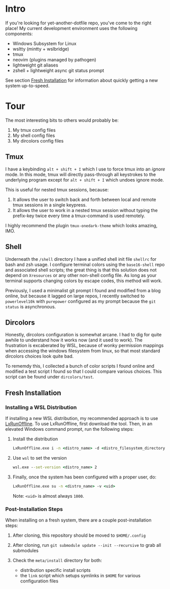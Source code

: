# Intro

If you're looking for yet-another-dotfile repo, you've come to the right place!
My current development environment uses the following components:

- Windows Subsystem for Linux
- wsltty (mintty + wslbridge)
- tmux
- neovim (plugins managed by pathogen)
- lightweight git aliases
- zshell + lightweight async git status prompt

See section [Fresh Installation](#fresh-installation) for information about quickly getting a new system up-to-speed.

# Tour

The most interesting bits to others would probably be:

1. My tmux config files
2. My shell config files
3. My dircolors config files

## Tmux

I have a keybinding `alt + shift + I` which I use to force tmux into an *ignore*
mode. In this mode, tmux will directly pass-through all keystrokes to the underlying
program except for `alt + shift + I` which undoes ignore mode.

This is useful for nested tmux sessions, because:

1. It allows the user to switch back and forth between local and remote tmux sessions in a single keypress.
2. It allows the user to work in a nested tmux session without typing the prefix-key twice every time a tmux-command
   is used remotely.

I highly recommend the plugin `tmux-onedark-theme` which looks amazing, IMO. 

## Shell

Underneath the `/shell` directory I have a unified shell init file `shellrc` for bash and zsh usage.
I configure terminal colors using the `base16-shell` repo and associated shell scripts;
the great thing is that this solution does not depend on `Xresources` or any other non-shell config file.
As long as your terminal supports changing colors by escape codes, this method will work.

Previously, I used a minimalist git prompt I found and modified from a blog online, but because it lagged on large repos,
I recently switched to `powerlevel10k` with `purepower` configured as my prompt because the `git status` is asynchronous.

## Dircolors

Honestly, dircolors configuration is somewhat arcane.
I had to dig for quite awhile to understand how it works now (and it used to work).
The frustration is excaberated by WSL, because of wonky permission mappings when accessing the windows filesystem
from linux, so that most standard dircolors choices look quite bad.

To rememdy this, I collected a bunch of color scripts I found online and modified a test script I
found so that I could compare various choices. This script can be found under `dircolors/test`.

## Fresh Installation

### Installing a WSL Distribution

If installing a new WSL distribution, my recommended approach is to use [LxRunOffline](https://github.com/DDoSolitary/LxRunOffline).
To use LxRunOffline, first download the tool.
Then, in an elevated Windows command prompt, run the following steps:

1.  Install the distribution

    ```cmd
    LxRunOffline.exe i -n <distro_name> -d <distro_filesystem_directory> -f <distro_filesystem_tarball>
    ```

2.  Use `wsl` to set the version

    ```cmd
    wsl.exe --set-version <distro_name> 2
    ```

3.  Finally, once the system has been configured with a proper user, do:

    ```cmd
    LxRunOffline.exe su -n <distro_name> -v <uid>
    ```

    Note: `<uid>` is almost always `1000`.

### Post-Installation Steps

When installing on a fresh system, there are a couple post-installation steps:

1.  After cloning, this repository should be moved to `$HOME/.config`
2.  After cloning, run `git submodule update --init --recursive` to grab all submodules
3.  Check the `meta/install` directory for both:

    -   distribution specific install scripts
    -   the `link` script which setups symlinks in `$HOME` for various configuration files
